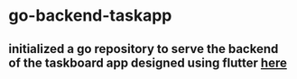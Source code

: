 # go-backend-taskapp
## initialized a go repository to serve the backend of the taskboard app designed using flutter [here]("https://github.com/codebotx/flutter-golang-taskapp")
